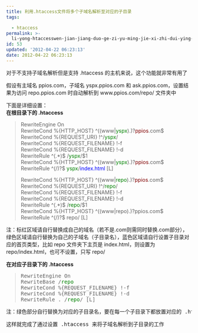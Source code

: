 ```yaml
---
title: 利用.htaccess文件将多个子域名解析至对应的子目录
tags: 

  - htaccess
permalink: >-
  li-yong-htaccesswen-jian-jiang-duo-ge-zi-yu-ming-jie-xi-zhi-dui-ying-de-zi-mu-lu
id: 53
updated: '2012-04-22 06:23:13'
date: 2012-04-22 06:23:13
---
```


<p>对于不支持子域名解析但是支持 .htaccess 的主机来说，这个功能就非常有用了</p>
<p>假设有主域名 ppios.com，子域名 yspx.ppios.com 和 ask.ppios.com，设置结果为访问 repo.ppios.com 时自动解析到 www.ppios.com/repo/ 文件夹中</p>
<p>下面是详细设置：<br /> <strong>在根目录下的 .htaccess</strong></p>
<blockquote>
<p>RewriteEngine On<br /> RewriteCond %{HTTP_HOST} ^((www|<span style="color: #008000;">yspx</span>).)?<span style="color: #800000;">ppios</span>.com$<br /> RewriteCond %{REQUEST_URI} !^/<span style="color: #008000;">yspx</span>/<br /> RewriteCond %{REQUEST_FILENAME} !-f<br /> RewriteCond %{REQUEST_FILENAME} !-d<br /> RewriteRule ^(.*)$ /<span style="color: #008000;">yspx</span>/$1<br /> RewriteCond %{HTTP_HOST} ^((www|<span style="color: #008000;">yspx</span>).)?<span style="color: #800000;">ppios</span>.com$<br /> RewriteRule ^(/)?$ <span style="color: #008000;">yspx</span>/<span style="color: #0000ff;">index.html</span> [L]</p>
<p>RewriteCond %{HTTP_HOST} ^((www|<span style="color: #008000;">repo</span>).)?<span style="color: #800000;">ppios</span>.com$<br /> RewriteCond %{REQUEST_URI} !^/<span style="color: #008000;">repo</span>/<br /> RewriteCond %{REQUEST_FILENAME} !-f<br /> RewriteCond %{REQUEST_FILENAME} !-d<br /> RewriteRule ^(.*)$ /<span style="color: #008000;">repo</span>/$1<br /> RewriteCond %{HTTP_HOST} ^((www|repo).)?ppios.com$<br /> RewriteRule ^(/)?$ repo/ [L]</p>
</blockquote>
<p>注：标红区域请自行替换成自己的域名（若不是.com则需同时替换.com部分），绿色区域请自行替换为自己的子域名（子目录名），蓝色区域请自行设置子目录对应的首页类型，比如 repo 文件夹下主页是 index.html，则设置为 repo/index.html，也可不设置，只写 repo/</p>
<p><strong>在对应子目录下的 .htaccess</strong></p>
<blockquote>
<pre>RewriteEngine On
RewriteBase /<span style="color: #008000;">repo</span>
RewriteCond %{REQUEST_FILENAME} !-f
RewriteCond %{REQUEST_FILENAME} !-d
RewriteRule . /<span style="color: #008000;">repo</span>/ [L]</pre>
</blockquote>
<pre>注：绿色部分自行替换为对应的子目录名，要在每一个子目录下都放置对应的 .htaccess 文件</pre>
<pre>这样就完成了通过设置 .htaccess 来将子域名解析到子目录的工作</pre>